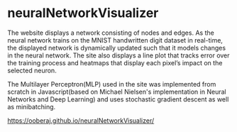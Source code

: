 # neuralNetworkVisualizer
The website displays a network consisting of nodes and edges. As the neural network trains on the MNIST handwritten digit dataset in real-time, the displayed network is dynamically updated such that it models changes in the neural network. The site also displays a line plot that tracks error over the training process and heatmaps that display each pixel’s impact on the selected neuron.

The Multilayer Perceptron(MLP) used in the site was implemented from scratch in Javascript(based on Michael Nielsen's implementation in Neural Networks and Deep Learning) and uses stochastic gradient descent as well as minibatching.

https://ooberaj.github.io/neuralNetworkVisualizer/
